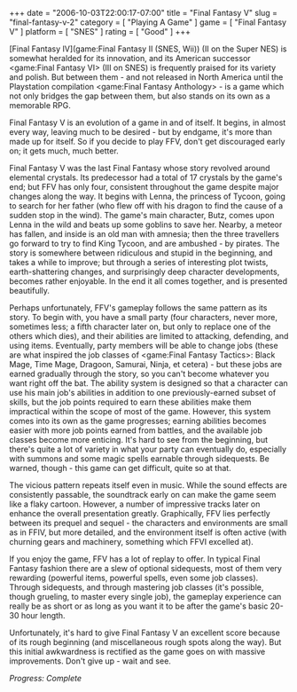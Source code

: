 +++
date = "2006-10-03T22:00:17-07:00"
title = "Final Fantasy V"
slug = "final-fantasy-v-2"
category = [ "Playing A Game" ]
game = [ "Final Fantasy V" ]
platform = [ "SNES" ]
rating = [ "Good" ]
+++

[Final Fantasy IV](game:Final Fantasy II (SNES, Wii)) (II on the Super NES) is somewhat heralded for its innovation, and its American successor <game:Final Fantasy VI> (III on SNES) is frequently praised for its variety and polish. But between them - and not released in North America until the Playstation compilation <game:Final Fantasy Anthology> - is a game which not only bridges the gap between them, but also stands on its own as a memorable RPG.

Final Fantasy V is an evolution of a game in and of itself. It begins, in almost every way, leaving much to be desired - but by endgame, it's more than made up for itself. So if you decide to play FFV, don't get discouraged early on; it gets much, much better.

Final Fantasy V was the last Final Fantasy whose story revolved around elemental crystals. Its predecessor had a total of 17 crystals by the game's end; but FFV has only four, consistent throughout the game despite major changes along the way. It begins with Lenna, the princess of Tycoon, going to search for her father (who flew off with his dragon to find the cause of a sudden stop in the wind). The game's main character, Butz, comes upon Lenna in the wild and beats up some goblins to save her. Nearby, a meteor has fallen, and inside is an old man with amnesia; then the three travellers go forward to try to find King Tycoon, and are ambushed - by pirates. The story is somewhere between ridiculous and stupid in the beginning, and takes a while to improve; but through a series of interesting plot twists, earth-shattering changes, and surprisingly deep character developments, becomes rather enjoyable. In the end it all comes together, and is presented beautifully.

Perhaps unfortunately, FFV's gameplay follows the same pattern as its story. To begin with, you have a small party (four characters, never more, sometimes less; a fifth character later on, but only to replace one of the others which dies), and their abilities are limited to attacking, defending, and using items. Eventually, party members will be able to change jobs (these are what inspired the job classes of <game:Final Fantasy Tactics>: Black Mage, Time Mage, Dragoon, Samurai, Ninja, et cetera) - but these jobs are earned gradually through the story, so you can't become whatever you want right off the bat. The ability system is designed so that a character can use his main job's abilities in addition to one previously-earned subset of skills, but the job points required to earn these abilities make them impractical within the scope of most of the game. However, this system comes into its own as the game progresses; earning abilities becomes easier with more job points earned from battles, and the available job classes become more enticing. It's hard to see from the beginning, but there's quite a lot of variety in what your party can eventually do, especially with summons and some magic spells earnable through sidequests. Be warned, though - this game can get difficult, quite so at that.

The vicious pattern repeats itself even in music. While the sound effects are consistently passable, the soundtrack early on can make the game seem like a flaky cartoon. However, a number of impressive tracks later on enhance the overall presentation greatly. Graphically, FFV lies perfectly between its prequel and sequel - the characters and environments are small as in FFIV, but more detailed, and the environment itself is often active (with churning gears and machinery, something which FFVI excelled at).

If you enjoy the game, FFV has a lot of replay to offer. In typical Final Fantasy fashion there are a slew of optional sidequests, most of them very rewarding (powerful items, powerful spells, even some job classes). Through sidequests, and through mastering job classes (it's possible, though grueling, to master every single job), the gameplay experience can really be as short or as long as you want it to be after the game's basic 20-30 hour length.

Unfortunately, it's hard to give Final Fantasy V an excellent score because of its rough beginning (and miscellaneous rough spots along the way). But this initial awkwardness is rectified as the game goes on with massive improvements. Don't give up - wait and see.

<i>Progress: Complete</i>